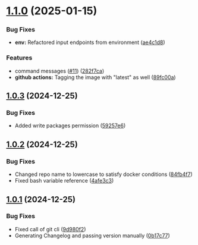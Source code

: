 # [1.1.0](https://github.com/Smart-Droplets-Project/dataManagementFront/compare/v1.0.3...v1.1.0) (2025-01-15)


### Bug Fixes

* **env:** Refactored input endpoints from environment ([ae4c1d8](https://github.com/Smart-Droplets-Project/dataManagementFront/commit/ae4c1d8c6a47346fad05d8e36cd79b00e00f1040))


### Features

* command messages ([#11](https://github.com/Smart-Droplets-Project/dataManagementFront/issues/11)) ([282f7ca](https://github.com/Smart-Droplets-Project/dataManagementFront/commit/282f7ca80d7055ddb0cca542f68c15afa1267eed))
* **github actions:** Tagging the image with "latest" as well ([89fc00a](https://github.com/Smart-Droplets-Project/dataManagementFront/commit/89fc00a36474f6808edd0ecedcdd8f482abff225))

## [1.0.3](https://github.com/Smart-Droplets-Project/dataManagementFront/compare/v1.0.2...v1.0.3) (2024-12-25)


### Bug Fixes

* Added write packages permission ([59257e6](https://github.com/Smart-Droplets-Project/dataManagementFront/commit/59257e67c558c4471082bf1b0380c4c15f6646c3))

## [1.0.2](https://github.com/Smart-Droplets-Project/dataManagementFront/compare/v1.0.1...v1.0.2) (2024-12-25)


### Bug Fixes

* Changed repo name to lowercase to satisfy docker conditions ([84fb4f7](https://github.com/Smart-Droplets-Project/dataManagementFront/commit/84fb4f7c843b13ccd3532f9bb15e13634aaf8d5c))
* Fixed bash variable reference ([4afe3c3](https://github.com/Smart-Droplets-Project/dataManagementFront/commit/4afe3c307874b928f2b9c95d58cce5f67374652c))

## [1.0.1](https://github.com/Smart-Droplets-Project/dataManagementFront/compare/v1.0.0...v1.0.1) (2024-12-25)


### Bug Fixes

* Fixed call of git cli ([9d980f2](https://github.com/Smart-Droplets-Project/dataManagementFront/commit/9d980f2c8bef38536d1fc7059b91064738d46e9b))
* Generating Changelog and passing version manually ([0b17c77](https://github.com/Smart-Droplets-Project/dataManagementFront/commit/0b17c773537ae9dfca3f3a789d4337ee907e26c5))
